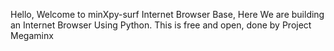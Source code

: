 Hello, Welcome to minXpy-surf Internet Browser Base, Here We are building an Internet Browser Using Python. This is free and open, done by Project Megaminx

